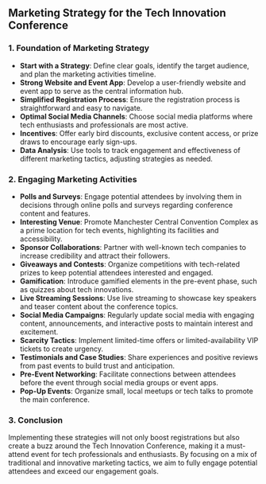 ## Marketing Strategy for the Tech Innovation Conference

### 1. Foundation of Marketing Strategy
- **Start with a Strategy**: Define clear goals, identify the target audience, and plan the marketing activities timeline.
- **Strong Website and Event App**: Develop a user-friendly website and event app to serve as the central information hub.
- **Simplified Registration Process**: Ensure the registration process is straightforward and easy to navigate.
- **Optimal Social Media Channels**: Choose social media platforms where tech enthusiasts and professionals are most active.
- **Incentives**: Offer early bird discounts, exclusive content access, or prize draws to encourage early sign-ups.
- **Data Analysis**: Use tools to track engagement and effectiveness of different marketing tactics, adjusting strategies as needed.

### 2. Engaging Marketing Activities
- **Polls and Surveys**: Engage potential attendees by involving them in decisions through online polls and surveys regarding conference content and features.
- **Interesting Venue**: Promote Manchester Central Convention Complex as a prime location for tech events, highlighting its facilities and accessibility.
- **Sponsor Collaborations**: Partner with well-known tech companies to increase credibility and attract their followers.
- **Giveaways and Contests**: Organize competitions with tech-related prizes to keep potential attendees interested and engaged.
- **Gamification**: Introduce gamified elements in the pre-event phase, such as quizzes about tech innovations.
- **Live Streaming Sessions**: Use live streaming to showcase key speakers and teaser content about the conference topics.
- **Social Media Campaigns**: Regularly update social media with engaging content, announcements, and interactive posts to maintain interest and excitement.
- **Scarcity Tactics**: Implement limited-time offers or limited-availability VIP tickets to create urgency.
- **Testimonials and Case Studies**: Share experiences and positive reviews from past events to build trust and anticipation.
- **Pre-Event Networking**: Facilitate connections between attendees before the event through social media groups or event apps.
- **Pop-Up Events**: Organize small, local meetups or tech talks to promote the main conference.

### 3. Conclusion
Implementing these strategies will not only boost registrations but also create a buzz around the Tech Innovation Conference, making it a must-attend event for tech professionals and enthusiasts. By focusing on a mix of traditional and innovative marketing tactics, we aim to fully engage potential attendees and exceed our engagement goals.